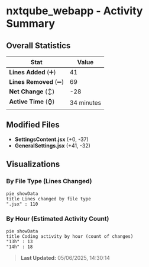 # nxtqube_webapp - Activity Summary 

## Overall Statistics

| Stat                   | Value                                                             |
| ---------------------- | ----------------------------------------------------------------- |
| **Lines Added** (➕)   | 41                                          |
| **Lines Removed** (➖) | 69                                        |
| **Net Change** (↕)    | -28                |
| **Active Time** (⌚)   | 34 minutes |


## Modified Files
- **SettingsContent.jsx** (+0, -37)
- **GeneralSettings.jsx** (+41, -32)

## Visualizations

### By File Type (Lines Changed)

```mermaid
pie showData
title Lines changed by file type
".jsx" : 110
```

### By Hour (Estimated Activity Count)

```mermaid
pie showData
title Coding activity by hour (count of changes)
"13h" : 13
"14h" : 18
```


> **Last Updated:** 05/06/2025, 14:30:14